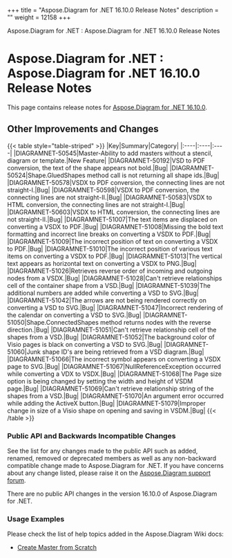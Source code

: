 +++
title = "Aspose.Diagram for .NET 16.10.0 Release Notes" 
description = "" 
weight = 12158 
+++

Aspose.Diagram for .NET : Aspose.Diagram for .NET 16.10.0 Release Notes  

# Aspose.Diagram for .NET : Aspose.Diagram for .NET 16.10.0 Release Notes


This page contains release notes for [Aspose.Diagram for .NET 16.10.0](https://www.nuget.org/packages/Aspose.Diagram/16.10.0).

## Other Improvements and Changes

{{< table style="table-striped" >}}
|Key|Summary|Category|
|:----|:----|:----|
|DIAGRAMNET-50545|Master-Ability to add masters without a stencil, diagram or template.|New Feature|
|DIAGRAMNET-50192|VSD to PDF conversion, the text of the shape appears not bold.|Bug|
|DIAGRAMNET-50524|Shape.GluedShapes method call is not returning all shape ids.|Bug|
|DIAGRAMNET-50578|VSDX to PDF conversion, the connecting lines are not straight-I.|Bug|
|DIAGRAMNET-50598|VSDX to PDF conversion, the connecting lines are not straight-II.|Bug|
|DIAGRAMNET-50583|VSDX to HTML conversion, the connecting lines are not straight-I.|Bug|
|DIAGRAMNET-50603|VSDX to HTML conversion, the connecting lines are not straight-II.|Bug|
|DIAGRAMNET-51007|The text items are displaced on converting a VSDX to PDF.|Bug|
|DIAGRAMNET-51008|Missing the bold text formatting and incorrect line breaks on converting a VSDX to PDF.|Bug|
|DIAGRAMNET-51009|The incorrect position of text on converting a VSDX to PDF.|Bug|
|DIAGRAMNET-51010|The incorrect position of various text items on converting a VSDX to PDF.|Bug|
|DIAGRAMNET-51013|The vertical text appears as horizontal text on converting a VSDX to PNG.|Bug|
|DIAGRAMNET-51026|Retrieves reverse order of incoming and outgoing nodes from a VSDX.|Bug|
|DIAGRAMNET-51028|Can't retrieve relationships cell of the container shape from a VSD.|Bug|
|DIAGRAMNET-51039|The additional numbers are added while converting a VSD to SVG.|Bug|
|DIAGRAMNET-51042|The arrows are not being rendered correctly on converting a VSD to SVG.|Bug|
|DIAGRAMNET-51047|Incorrect rendering of the calendar on converting a VSD to SVG.|Bug|
|DIAGRAMNET-51050|Shape.ConnectedShapes method returns nodes with the reverse direction.|Bug|
|DIAGRAMNET-51051|Can't retrieve relationship cell of the shapes from a VSD.|Bug|
|DIAGRAMNET-51052|The background color of Visio pages is black on converting a VSD to SVG.|Bug|
|DIAGRAMNET-51060|Junk shape ID's are being retrieved from a VSD diagram.|Bug|
|DIAGRAMNET-51066|The incorrect symbol appears on converting a VSDX page to SVG.|Bug|
|DIAGRAMNET-51067|NullReferenceException occurred while converting a VDX to VSDX.|Bug|
|DIAGRAMNET-51068|The Page size option is being changed by setting the width and height of VSDM page.|Bug|
|DIAGRAMNET-51069|Can't retrieve relationship string of the shapes from a VSD.|Bug|
|DIAGRAMNET-51070|An argument error occurred while adding the ActiveX button.|Bug|
|DIAGRAMNET-51079|Improper change in size of a Visio shape on opening and saving in VSDM.|Bug|
{{< /table >}}

### Public API and Backwards Incompatible Changes

See the list for any changes made to the public API such as added, renamed, removed or deprecated members as well as any non-backward compatible change made to Aspose.Diagram for .NET. If you have concerns about any change listed, please raise it on the [Aspose.Diagram support forum](http://www.aspose.com/community/forums/aspose.diagram-product-family/489/showforum.aspx).

There are no public API changes in the version 16.10.0 of Aspose.Diagram for .NET.

### Usage Examples

Please check the list of help topics added in the Aspose.Diagram Wiki docs:

*   [Create Master from Scratch](http://www.aspose.com/docs/display/diagramnet/Working+with+Masters#WorkingwithMasters-CreateMasterfromScratch)

